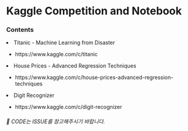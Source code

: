 # Kaggle Competition and Notebook
</hr>
<h3>Contents</h3>
<li>Titanic - Machine Learning from Disaster</li>
    <ul>
      <li>https://www.kaggle.com/c/titanic</li>
    </ul>
<li>House Prices - Advanced Regression Techniques</li>
    <ul>
      <li>https://www.kaggle.com/c/house-prices-advanced-regression-techniques</li>
    </ul>
<li>Digit Recognizer</li>
    <ul>
      <li>https://www.kaggle.com/c/digit-recognizer</li>
    </ul>      

<h6>🌟 CODE는 ISSUE를 참고해주시기 바랍니다.</h6>
